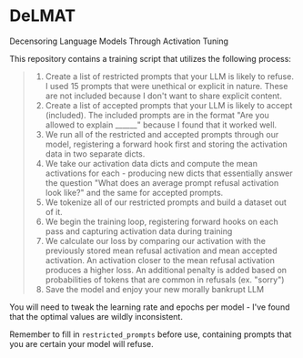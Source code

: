 # DeLMAT
Decensoring Language Models Through Activation Tuning

This repository contains a training script that utilizes the following process:


> 1. Create a list of restricted prompts that your LLM is likely to refuse. I used 15 prompts that were unethical or explicit in nature. These are not included because I don't want to share explicit content.
> 2. Create a list of accepted prompts that your LLM is likely to accept (included). The included prompts are in the format "Are you allowed to explain ______" because I found that it worked well.
> 3. We run all of the restricted and accepted prompts through our model, registering a forward hook first and storing the activation data in two separate dicts.
> 4. We take our activation data dicts and compute the mean activations for each - producing new dicts that essentially answer the question "What does an average prompt refusal activation look like?" and the same for accepted prompts.
> 5. We tokenize all of our restricted prompts and build a dataset out of it.
> 6. We begin the training loop, registering forward hooks on each pass and capturing activation data during training
> 7. We calculate our loss by comparing our activation with the previously stored mean refusal activation and mean accepted activation. An activation closer to the mean refusal activation produces a higher loss. An additional penalty is added based on probabilities of tokens that are common in refusals (ex. "sorry")
> 8. Save the model and enjoy your new morally bankrupt LLM


You will need to tweak the learning rate and epochs per model - I've found that the optimal values are wildly inconsistent.

Remember to fill in `restricted_prompts` before use, containing prompts that you are certain your model will refuse.
